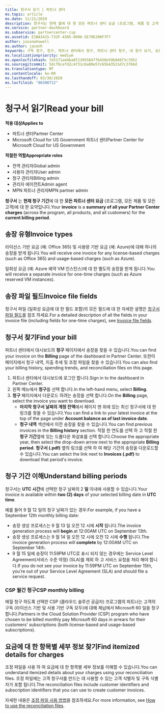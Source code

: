 ```yaml
---
title: 청구서 읽기 | 파트너 센터
ms.topic: article
ms.date: 11/21/2019
description: 청구서는 현재 월에 대 한 모든 파트너 센터 요금 (프로그램, 제품 및 고객 전반)의 요약입니다.
ms.service: partner-dashboard
ms.subservice: partnercenter-csp
ms.assetid: E1BA3415-732F-4385-8996-5E79E200F7F7
author: jasonwhowell
ms.author: jasonh
keywords: 구독 청구, 청구, 파트너 센터에서 청구, 파트너 센터 청구, 내 청구 보기, 송장, 파트너 센터 송장, CSP 송장, 내 청구서 위치
ms.localizationpriority: medium
ms.openlocfilehash: 7e5171a44ba8f23955847f6450e59b948f3c7d52
ms.sourcegitcommit: 5dcf8cefd2c4731c6a80e57c65b43521d7c37b6d
ms.translationtype: MT
ms.contentlocale: ko-KR
ms.lasthandoff: 03/30/2020
ms.locfileid: "80390712"
---
```

# <a name="read-your-bill"></a><span data-ttu-id="4f05a-104">청구서 읽기</span><span class="sxs-lookup"><span data-stu-id="4f05a-104">Read your bill</span></span>

<span data-ttu-id="4f05a-105">**적용 대상**</span><span class="sxs-lookup"><span data-stu-id="4f05a-105">**Applies to**</span></span>

- <span data-ttu-id="4f05a-106">파트너 센터</span><span class="sxs-lookup"><span data-stu-id="4f05a-106">Partner Center</span></span>
- <span data-ttu-id="4f05a-107">Microsoft Cloud for US Government 파트너 센터</span><span class="sxs-lookup"><span data-stu-id="4f05a-107">Partner Center for Microsoft Cloud for US Government</span></span>

<span data-ttu-id="4f05a-108">**적절한 역할**</span><span class="sxs-lookup"><span data-stu-id="4f05a-108">**Appropriate roles**</span></span>
-   <span data-ttu-id="4f05a-109">전역 관리자</span><span class="sxs-lookup"><span data-stu-id="4f05a-109">Global admin</span></span>
-   <span data-ttu-id="4f05a-110">사용자 관리자</span><span class="sxs-lookup"><span data-stu-id="4f05a-110">User admin</span></span>
-   <span data-ttu-id="4f05a-111">청구 관리자</span><span class="sxs-lookup"><span data-stu-id="4f05a-111">Billing admin</span></span>
-   <span data-ttu-id="4f05a-112">관리자 에이전트</span><span class="sxs-lookup"><span data-stu-id="4f05a-112">Admin agent</span></span>
-   <span data-ttu-id="4f05a-113">MPN 파트너 관리자</span><span class="sxs-lookup"><span data-stu-id="4f05a-113">MPN partner admin</span></span>

<span data-ttu-id="4f05a-114">**청구서** 는 **현재 청구 기간**에 대 한 **모든 파트너 센터 요금** (프로그램, 모든 제품 및 모든 고객)에 대 한 요약입니다.</span><span class="sxs-lookup"><span data-stu-id="4f05a-114">Your **invoice** is a **summary of all your Partner Center charges** (across the program, all products, and all customers) for the **current billing period**.</span></span>

## <a name="invoice-types"></a><span data-ttu-id="4f05a-115">송장 유형</span><span class="sxs-lookup"><span data-stu-id="4f05a-115">Invoice types</span></span>

<span data-ttu-id="4f05a-116">라이선스 기반 요금 (예: Office 365) 및 사용량 기반 요금 (예: Azure)에 대해 하나의 송장을 받게 됩니다.</span><span class="sxs-lookup"><span data-stu-id="4f05a-116">You will receive one invoice for any license-based charges (such as Office 365) and usage-based charges (such as Azure).</span></span>

<span data-ttu-id="4f05a-117">일회성 요금 (예: Azure 예약 VM 인스턴스)에 대 한 별도의 송장을 받게 됩니다.</span><span class="sxs-lookup"><span data-stu-id="4f05a-117">You will receive a separate invoice for one-time charges (such as Azure reserved VM instances).</span></span>

## <a name="invoice-file-fields"></a><span data-ttu-id="4f05a-118">송장 파일 필드</span><span class="sxs-lookup"><span data-stu-id="4f05a-118">Invoice file fields</span></span>

<span data-ttu-id="4f05a-119">청구서 파일 (일회성 요금에 대 한 필드 포함)의 모든 필드에 대 한 자세한 설명은 [청구서 파일 필드](invoice-file.md)를 참조 하세요.</span><span class="sxs-lookup"><span data-stu-id="4f05a-119">For a detailed description of all the fields in your invoice file (including fields for one-time charges), see [Invoice file fields](invoice-file.md).</span></span>

## <a name="find-your-bill"></a><span data-ttu-id="4f05a-120">청구서 찾기</span><span class="sxs-lookup"><span data-stu-id="4f05a-120">Find your bill</span></span>

<span data-ttu-id="4f05a-121">파트너 센터에서 대시보드의 **청구** 페이지에서 송장을 찾을 수 있습니다.</span><span class="sxs-lookup"><span data-stu-id="4f05a-121">You can find your invoice on the **Billing** page of the dashboard in Partner Center.</span></span> <span data-ttu-id="4f05a-122">또한이 페이지에서 청구 내역, 지출 추세 및 조정 파일을 찾을 수 있습니다.</span><span class="sxs-lookup"><span data-stu-id="4f05a-122">You can also find your billing history, spending trends, and reconciliation files on this page.</span></span>

1. <span data-ttu-id="4f05a-123">파트너 센터에서 대시보드에 로그인 합니다.</span><span class="sxs-lookup"><span data-stu-id="4f05a-123">Sign in to the dashboard in Partner Center.</span></span>
2. <span data-ttu-id="4f05a-124">왼쪽 메뉴에서 **청구**를 선택 합니다.</span><span class="sxs-lookup"><span data-stu-id="4f05a-124">In the left-hand menu, select **Billing**.</span></span>
3. <span data-ttu-id="4f05a-125">**청구** 페이지에서 다운로드 하려는 송장을 선택 합니다.</span><span class="sxs-lookup"><span data-stu-id="4f05a-125">On the **Billing** page, select the invoice you want to download.</span></span>
    - <span data-ttu-id="4f05a-126">**마지막 청구서 날짜의 계정 잔액**에서 페이지 맨 위에 있는 최신 청구서에 대 한 링크를 찾을 수 있습니다.</span><span class="sxs-lookup"><span data-stu-id="4f05a-126">You can find a link to your latest invoice at the top of the page under **Account balance as of last invoice date**.</span></span>
    - <span data-ttu-id="4f05a-127">**청구 내역** 섹션에서 이전 송장을 찾을 수 있습니다.</span><span class="sxs-lookup"><span data-stu-id="4f05a-127">You can find previous invoices in the **Billing history** section.</span></span> <span data-ttu-id="4f05a-128">적절 한 연도를 선택 하 고 적절 한 **청구 기간**옆에 있는 드롭다운 화살표를 선택 합니다.</span><span class="sxs-lookup"><span data-stu-id="4f05a-128">Choose the appropriate year, then select the drop-down arrow next to the appropriate **Billing period**.</span></span> <span data-ttu-id="4f05a-129">**청구서 (.pdf)** 옆의 링크를 선택 하 여 해당 기간의 송장을 다운로드할 수 있습니다.</span><span class="sxs-lookup"><span data-stu-id="4f05a-129">You can select the link next to **Invoices (.pdf)** to download that period's invoice.</span></span>

## <a name="understand-billing-periods"></a><span data-ttu-id="4f05a-130">청구 기간 이해</span><span class="sxs-lookup"><span data-stu-id="4f05a-130">Understand billing periods</span></span>

<span data-ttu-id="4f05a-131">청구서는 **UTC 시간**에 선택한 청구 날짜의 2 **일** 이내에 사용할 수 있습니다.</span><span class="sxs-lookup"><span data-stu-id="4f05a-131">Your invoice is available within **two (2) days** of your selected billing date in **UTC time**.</span></span>

<span data-ttu-id="4f05a-132">예를 들어 9 월 12 일의 청구 날짜가 있는 경우:</span><span class="sxs-lookup"><span data-stu-id="4f05a-132">For example, if you have a September 12th monthly billing date:</span></span>

- <span data-ttu-id="4f05a-133">송장 생성 프로세스는 9 월 13 일 오전 12 시에 **시작** 됩니다.</span><span class="sxs-lookup"><span data-stu-id="4f05a-133">The invoice generation process will **begin** at 12:00AM UTC on September 13th.</span></span>
- <span data-ttu-id="4f05a-134">송장 생성 프로세스는 9 월 14 일 오전 12 시에 오전 12 시에 **수행** 됩니다.</span><span class="sxs-lookup"><span data-stu-id="4f05a-134">The invoice generation process will **complete** by 12:00AM UTC on September 14th.</span></span>
- <span data-ttu-id="4f05a-135">9 월 15 일에 송장이 11:59PM UTC로 표시 되지 않는 경우에는 Service Level Agreement(서비스 수준 약정) (SLA)를 제외 하 고 서비스 요청을 처리 해야 합니다.</span><span class="sxs-lookup"><span data-stu-id="4f05a-135">If you do not see your invoice by 11:59PM UTC on September 15th, you’re out of your Service Level Agreement (SLA) and should file a service request.</span></span>

### <a name="csp-monthly-billing"></a><span data-ttu-id="4f05a-136">CSP 월간 청구</span><span class="sxs-lookup"><span data-stu-id="4f05a-136">CSP monthly billing</span></span>

<span data-ttu-id="4f05a-137">매월 청구 하도록 선택한 CSP (클라우드 솔루션 공급자) 프로그램의 파트너는 고객의 구독 (라이선스 기반 및 사용 기반 구독 모두)에 대해 체납에서 Microsoft 60 일을 청구 합니다.</span><span class="sxs-lookup"><span data-stu-id="4f05a-137">Partners in the Cloud Solution Provider (CSP) program who have chosen to be billed monthly pay Microsoft 60 days in arrears for their customers' subscriptions (both license-based and usage-based subscriptions).</span></span>

## <a name="find-itemized-details-for-charges"></a><span data-ttu-id="4f05a-138">요금에 대 한 항목별 세부 정보 찾기</span><span class="sxs-lookup"><span data-stu-id="4f05a-138">Find itemized details for charges</span></span>

<span data-ttu-id="4f05a-139">조정 파일을 사용 하 여 요금에 대 한 항목별 세부 정보를 이해할 수 있습니다.</span><span class="sxs-lookup"><span data-stu-id="4f05a-139">You can understand itemized details about your charges using your reconciliation files.</span></span> <span data-ttu-id="4f05a-140">조정 파일에는 고객 청구서를 만드는 데 사용할 수 있는 고객 식별자 및 구독 식별자가 포함 됩니다.</span><span class="sxs-lookup"><span data-stu-id="4f05a-140">The reconciliation files include customer identifiers and subscription identifiers that you can use to create customer invoices.</span></span>

<span data-ttu-id="4f05a-141">자세한 내용은 [조정 파일 사용 방법](use-the-reconciliation-files.md)을 참조하세요.</span><span class="sxs-lookup"><span data-stu-id="4f05a-141">For more information, see [How to use the reconciliation files](use-the-reconciliation-files.md).</span></span>
